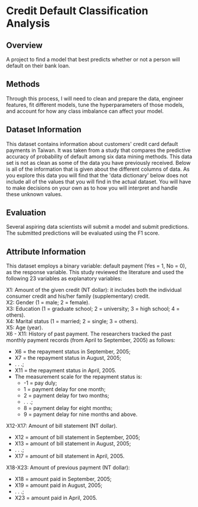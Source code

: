 # Credit Default Classification Analysis  
    
## Overview  
A project to find a model that best predicts whether or not a person will default on their bank loan.  
  
## Methods  
Through this process, I will need to clean and prepare the data, engineer features, fit different models, tune the hyperparameters of those models, and account for how any class imbalance can affect your model.  
  
## Dataset Information  
This dataset contains information about customers' credit card default payments in Taiwan. It was taken from a study that compares the predictive accuracy of probability of default among six data mining methods. This data set is not as clean as some of the data you have previously received. Below is all of the information that is given about the different columns of data. As you explore this data you will find that the 'data dictionary' below does not include all of the values that you will find in the actual dataset. You will have to make decisions on your own as to how you will interpret and handle these unknown values.  
  
## Evaluation  
Several aspiring data scientists will submit a model and submit predictions. The submitted predictions will be evaluated using the F1 score.  
  
## Attribute Information  
This dataset employs a binary variable: default payment (Yes = 1, No = 0), as the response variable. This study reviewed the literature and used the following 23 variables as explanatory variables:  
  
X1: Amount of the given credit (NT dollar): it includes both the individual consumer credit and his/her family (supplementary) credit.  
X2: Gender (1 = male; 2 = female).  
X3: Education (1 = graduate school; 2 = university; 3 = high school; 4 = others).  
X4: Marital status (1 = married; 2 = single; 3 = others).  
X5: Age (year).  
X6 - X11: History of past payment. The researchers tracked the past monthly payment records (from April to September, 2005) as follows:  
- X6 = the repayment status in September, 2005;  
- X7 = the repayment status in August, 2005;  
- . . .;  
- X11 = the repayment status in April, 2005.  
- The measurement scale for the repayment status is:  
  - -1 = pay duly; 
  - 1 = payment delay for one month; 
  - 2 = payment delay for two months; 
  - . . .; 
  - 8 = payment delay for eight months; 
  - 9 = payment delay for nine months and above.  
  
X12-X17: Amount of bill statement (NT dollar).  
- X12 = amount of bill statement in September, 2005; 
- X13 = amount of bill statement in August, 2005; 
- . . .; 
- X17 = amount of bill statement in April, 2005.  
  
X18-X23: Amount of previous payment (NT dollar):  
- X18 = amount paid in September, 2005; 
- X19 = amount paid in August, 2005; 
- . . .;
- X23 = amount paid in April, 2005.

